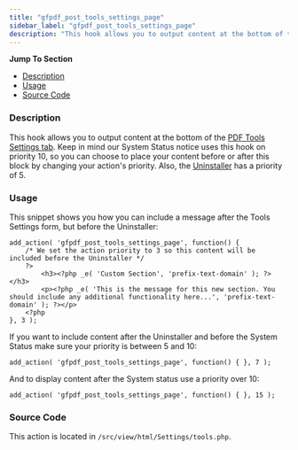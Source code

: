 ```yaml
---
title: "gfpdf_post_tools_settings_page"
sidebar_label: "gfpdf_post_tools_settings_page"
description: "This hook allows you to output content at the bottom of the PDF Tools Settings tab. Change the priority to include before or after the System Status/Uninstaller."
---
```


**Jump To Section**

* [Description](#description)
* [Usage](#usage)
* [Source Code](#source-code)

### Description 

This hook allows you to output content at the bottom of the [PDF Tools Settings tab](user-global-settings.md#tools). Keep in mind our System Status notice uses this hook on priority 10, so you can choose to place your content before or after this block by changing your action's priority. Also, the [Uninstaller](user-global-settings.md#uninstall) has a priority of 5.

### Usage 

This snippet shows you how you can include a message after the Tools Settings form, but before the Uninstaller:

```.language-php
add_action( 'gfpdf_post_tools_settings_page', function() {
	/* We set the action priority to 3 so this content will be included before the Uninstaller */
	?>
		<h3><?php _e( 'Custom Section', 'prefix-text-domain' ); ?></h3>
		<p><?php _e( 'This is the message for this new section. You should include any additional functionality here...', 'prefix-text-domain' ); ?></p>
	<?php
}, 3 );
```

If you want to include content after the Uninstaller and before the System Status make sure your priority is between 5 and 10:

```.language-php
add_action( 'gfpdf_post_tools_settings_page', function() { }, 7 );
```

And to display content after the System status use a priority over 10:

```.language-php
add_action( 'gfpdf_post_tools_settings_page', function() { }, 15 );
```

### Source Code 

This action is located in `/src/view/html/Settings/tools.php`.